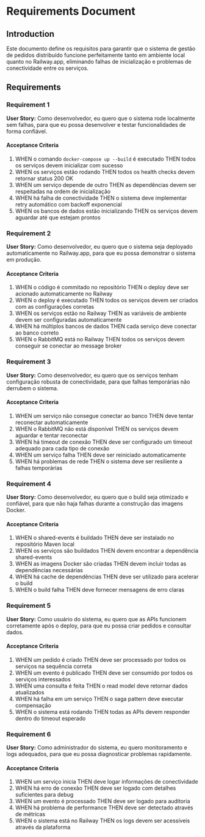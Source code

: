 # Requirements Document

## Introduction

Este documento define os requisitos para garantir que o sistema de gestão de pedidos distribuído funcione perfeitamente tanto em ambiente local quanto no Railway.app, eliminando falhas de inicialização e problemas de conectividade entre os serviços.

## Requirements

### Requirement 1

**User Story:** Como desenvolvedor, eu quero que o sistema rode localmente sem falhas, para que eu possa desenvolver e testar funcionalidades de forma confiável.

#### Acceptance Criteria

1. WHEN o comando `docker-compose up --build` é executado THEN todos os serviços devem inicializar com sucesso
2. WHEN os serviços estão rodando THEN todos os health checks devem retornar status 200 OK
3. WHEN um serviço depende de outro THEN as dependências devem ser respeitadas na ordem de inicialização
4. WHEN há falha de conectividade THEN o sistema deve implementar retry automático com backoff exponencial
5. WHEN os bancos de dados estão inicializando THEN os serviços devem aguardar até que estejam prontos

### Requirement 2

**User Story:** Como desenvolvedor, eu quero que o sistema seja deployado automaticamente no Railway.app, para que eu possa demonstrar o sistema em produção.

#### Acceptance Criteria

1. WHEN o código é commitado no repositório THEN o deploy deve ser acionado automaticamente no Railway
2. WHEN o deploy é executado THEN todos os serviços devem ser criados com as configurações corretas
3. WHEN os serviços estão no Railway THEN as variáveis de ambiente devem ser configuradas automaticamente
4. WHEN há múltiplos bancos de dados THEN cada serviço deve conectar ao banco correto
5. WHEN o RabbitMQ está no Railway THEN todos os serviços devem conseguir se conectar ao message broker

### Requirement 3

**User Story:** Como desenvolvedor, eu quero que os serviços tenham configuração robusta de conectividade, para que falhas temporárias não derrubem o sistema.

#### Acceptance Criteria

1. WHEN um serviço não consegue conectar ao banco THEN deve tentar reconectar automaticamente
2. WHEN o RabbitMQ não está disponível THEN os serviços devem aguardar e tentar reconectar
3. WHEN há timeout de conexão THEN deve ser configurado um timeout adequado para cada tipo de conexão
4. WHEN um serviço falha THEN deve ser reiniciado automaticamente
5. WHEN há problemas de rede THEN o sistema deve ser resiliente a falhas temporárias

### Requirement 4

**User Story:** Como desenvolvedor, eu quero que o build seja otimizado e confiável, para que não haja falhas durante a construção das imagens Docker.

#### Acceptance Criteria

1. WHEN o shared-events é buildado THEN deve ser instalado no repositório Maven local
2. WHEN os serviços são buildados THEN devem encontrar a dependência shared-events
3. WHEN as imagens Docker são criadas THEN devem incluir todas as dependências necessárias
4. WHEN há cache de dependências THEN deve ser utilizado para acelerar o build
5. WHEN o build falha THEN deve fornecer mensagens de erro claras

### Requirement 5

**User Story:** Como usuário do sistema, eu quero que as APIs funcionem corretamente após o deploy, para que eu possa criar pedidos e consultar dados.

#### Acceptance Criteria

1. WHEN um pedido é criado THEN deve ser processado por todos os serviços na sequência correta
2. WHEN um evento é publicado THEN deve ser consumido por todos os serviços interessados
3. WHEN uma consulta é feita THEN o read model deve retornar dados atualizados
4. WHEN há falha em um serviço THEN o saga pattern deve executar compensação
5. WHEN o sistema está rodando THEN todas as APIs devem responder dentro do timeout esperado

### Requirement 6

**User Story:** Como administrador do sistema, eu quero monitoramento e logs adequados, para que eu possa diagnosticar problemas rapidamente.

#### Acceptance Criteria

1. WHEN um serviço inicia THEN deve logar informações de conectividade
2. WHEN há erro de conexão THEN deve ser logado com detalhes suficientes para debug
3. WHEN um evento é processado THEN deve ser logado para auditoria
4. WHEN há problema de performance THEN deve ser detectado através de métricas
5. WHEN o sistema está no Railway THEN os logs devem ser acessíveis através da plataforma